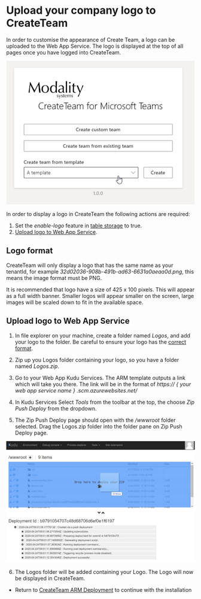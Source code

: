 # Upload your company logo to CreateTeam

In order to customise the appearance of Create Team, a logo can be uploaded to the Web App Service. The logo is displayed at the top of all pages once you have logged into CreateTeam.

![Create Team with logo](../images/customerHosted/modalityLogoEnabled.png "Create Team with logo")

In order to display a logo in CreateTeam the following actions are required:

1. Set the _enable-logo_ feature in [table storage](TableStorageConfiguration.md) to true.
1. [Upload logo to Web App Service](##upload-logo-to-web-app-service).

## Logo format

CreateTeam will only display a logo that has the same name as your tenantId, for example _32d02036-908b-491b-ad63-6631a0aeaa0d.png_, this means the image format must be PNG.

It is recommended that logo have a size of 425 x 100 pixels. This will appear as a full width banner. Smaller logos will appear smaller on the screen, large images will be scaled down to fit in the available space.

## Upload logo to Web App Service

1. In file explorer on your machine, create a folder named _Logos_, and add your logo to the folder. Be careful to ensure your logo has the [correct format](##logo-format).

1. Zip up you Logos folder containing your logo, so you have a folder named _Logos.zip_.

1. Go to your Web App Kudu Services. The ARM template outputs a link which will take you there. The link will be in the format of _https:// { your web app service name } .scm.azurewebsites.net/_

1. In Kudu Services Select _Tools_ from the toolbar at the top, the choose _Zip Push Deploy_ from the dropdown.

1. The Zip Push Deploy page should open with the _/wwwroot_ folder selected. Drag the Logos.zip folder into the folder pane on Zip Push Deploy page.

![Drag Logos.zip into Kudu](../images/customerHosted/dragLogosFolderIntoRootUsingKudu.png "Drag Logos.zip into Kudu")

6. The Logos folder will be added containing your Logo. The Logo will now be displayed in CreateTeam.

* Return to [CreateTeam ARM Deployment](armDeploy.md) to continue with the installation